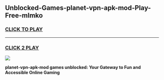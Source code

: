 
## Unblocked-Games-planet-vpn-apk-mod-Play-Free-mlmko
<h3>
<a href="https://premium76.site?title=planet-vpn-apk-mod&ref=09A">CLICK TO PLAY</a></h3>
<hr>

<h3>
<a href="https://premium76.site?title=planet-vpn-apk-mod&ref=09A">CLICK 2 PLAY</a>
  
</h3>

<a href="https://premium76.site?title=planet-vpn-apk-mod&ref=09A"><img src="https://clearcache.store/games.png"></a>


**planet-vpn-apk-mod games unblocked: Your Gateway to Fun and Accessible Online Gaming**
